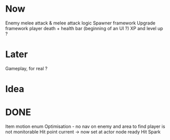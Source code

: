# Now
Enemy melee attack & melee attack logic
Spawner framework 
Upgrade framework
player death + health bar (beginning of an UI ?)
XP and level up ?

# Later
Gameplay, for real ?

# Idea

# DONE
Item motion enum
Optimisation - no nav on enemy and area to find player is not monitorable
Hit point current -> now set at actor node ready
Hit Spark
